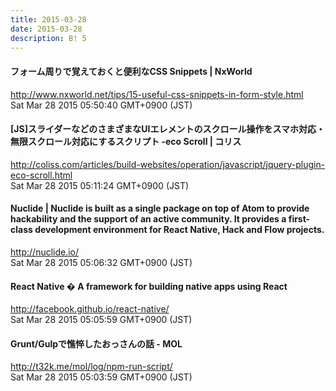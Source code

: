 ```yaml
---
title: 2015-03-28
date: 2015-03-28
description: B! 5
---
```


#### フォーム周りで覚えておくと便利なCSS Snippets | NxWorld
http://www.nxworld.net/tips/15-useful-css-snippets-in-form-style.html<br>
Sat Mar 28 2015 05:50:40 GMT+0900 (JST)<br>


####   [JS]スライダーなどのさまざまなUIエレメントのスクロール操作をスマホ対応・無限スクロール対応にするスクリプト -eco Scroll | コリス
http://coliss.com/articles/build-websites/operation/javascript/jquery-plugin-eco-scroll.html<br>
Sat Mar 28 2015 05:11:24 GMT+0900 (JST)<br>


#### Nuclide | Nuclide is built as a single package on top of Atom to provide hackability and the support of an active community. It provides a first-class development environment for React Native, Hack and Flow projects.
http://nuclide.io/<br>
Sat Mar 28 2015 05:06:32 GMT+0900 (JST)<br>


#### React Native � A framework for building native apps using React
http://facebook.github.io/react-native/<br>
Sat Mar 28 2015 05:05:59 GMT+0900 (JST)<br>


#### Grunt/Gulpで憔悴したおっさんの話 - MOL
http://t32k.me/mol/log/npm-run-script/<br>
Sat Mar 28 2015 05:03:59 GMT+0900 (JST)<br>


